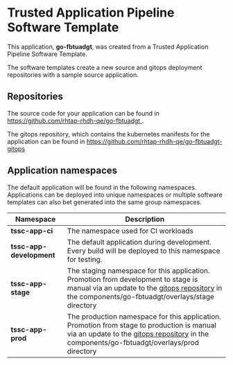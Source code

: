 # Trusted Application Pipeline Software Template

This application, **go-fbtuadgt**, was created from a Trusted Application Pipeline Software Template.

The software templates create a new source and gitops deployment repositories with a sample source application. 

## Repositories

The source code for your application can be found in [https://github.com/rhtap-rhdh-qe/go-fbtuadgt ](https://github.com/rhtap-rhdh-qe/go-fbtuadgt ).
 
The gitops repository, which contains the kubernetes manifests for the application can be found in 
[https://github.com/rhtap-rhdh-qe/go-fbtuadgt-gitops ](https://github.com/rhtap-rhdh-qe/go-fbtuadgt-gitops ) 

## Application namespaces 

The default application will be found in the following namespaces. Applications can be deployed into unique namespaces or multiple software templates can also bet generated into the same group namespaces.  

|  Namespace   |  Description   |  
| -------- | -------- |
| **tssc-app-ci** | The namespace used for CI workloads |
| **tssc-app-development** | The default application during development. Every build will be deployed to this namespace for testing. |
| **tssc-app-stage** | The staging namespace for this application. Promotion from development to stage is manual via an update to the [gitops repository](https://github.com/rhtap-rhdh-qe/go-fbtuadgt-gitops ) in the components/go-fbtuadgt/overlays/stage directory |
| **tssc-app-prod** | The production namespace for this application. Promotion from stage to production is manual via an update to the [gitops repository](https://github.com/rhtap-rhdh-qe/go-fbtuadgt-gitops ) in the components/go-fbtuadgt/overlays/prod directory |